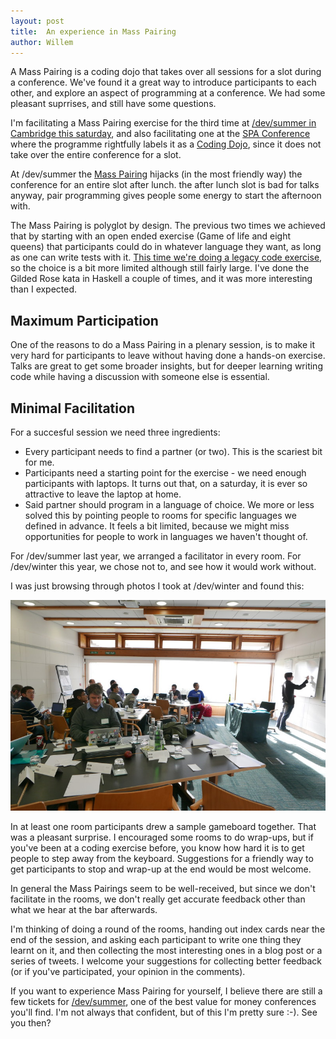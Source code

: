 ```yaml
---
layout: post
title:  An experience in Mass Pairing
author: Willem
---
```


A Mass Pairing is a coding dojo that takes over all sessions for a slot
during a conference. We've found it a great way to introduce
participants to each other, and explore an aspect of programming at a
conference. We had some pleasant suprrises, and still have some questions.

I'm facilitating a Mass Pairing exercise for the third time at [/dev/summer in Cambridge this saturday](http://www.devcycles.net/2015/summer),
and also facilitating one at the [SPA
Conference](http://spaconference.org/spa2015/social.html) where the
programme rightfully labels it as a [Coding
Dojo](http://www.codingdojo.org), since it does not take over the entire
conference for a slot.  

At /dev/summer the [Mass
Pairing](http://devcycles.net/2015/summer/programme/) hijacks (in the
most friendly way) the conference for an
entire slot after lunch. the after lunch slot is bad for talks anyway,
pair programming gives people some energy to start the afternoon with. 

The Mass Pairing is polyglot by design. The previous two times we
achieved that by starting with an open ended exercise (Game of life and
eight queens) that participants
could do in whatever language they want, as long as one can write tests
with it. [This time we're doing a legacy
code exercise](https://github.com/mostalive/masspairing), so the choice is a bit more limited although still
fairly large. I've done the Gilded Rose kata in Haskell a couple of
times, and it was more interesting than I expected.

## Maximum Participation

One of the reasons to do a Mass Pairing in a plenary session, is to make
it very hard for participants to leave without having done a hands-on
exercise. Talks are great to get some broader insights, but for deeper
learning writing code while having a discussion with someone else is
essential. 

## Minimal Facilitation
For a succesful session we need three ingredients:

- Every participant needs to find a partner (or two). This is the
  scariest bit for me.
- Participants need a starting point for the exercise - we need enough
  participants with laptops. It turns out that, on a saturday, it is
ever so attractive to leave the laptop at home.
- Said partner should program in a language of choice. We more or less
  solved this by pointing people to rooms for specific languages we
defined in advance. It feels a bit limited, because we might miss
opportunities for people to work in languages we haven't thought of. 

For /dev/summer last year, we arranged a facilitator in every room. For
/dev/winter this year, we chose not to, and see how it would work
without. 

I was just browsing through photos I took at /dev/winter and found this:
 
![Some rooms facilitated themselves by drawing an example game board](/attachments/blogposts/2015/masspairing-self-facilitation.jpg)

In at least one room participants drew a sample gameboard together. That
was a pleasant surprise. I encouraged some rooms to do wrap-ups, but if
you've been at a coding exercise before, you know how hard it is to get
people to step away from the keyboard. Suggestions for a friendly  way
to get participants to stop and wrap-up at the end would be most
welcome.

In general the Mass Pairings seem to be well-received, but since we
don't facilitate in the rooms, we don't really get accurate feedback
other than what we hear at the bar afterwards. 

I'm thinking of doing a round of the rooms, handing out index cards near the end of the session, and asking each participant to
write one thing they learnt on it, and then collecting the most
interesting ones in a blog post or a series of tweets. I welcome your suggestions for
collecting better feedback (or if you've participated, your opinion in
the comments). 

If you want to experience Mass Pairing for yourself, I believe there are
still a few tickets for
[/dev/summer](http://www.devcycles.net/2015/summer), one of the best
value for money conferences you'll find. I'm not always that confident,
but of this I'm pretty sure :-). See you then?

